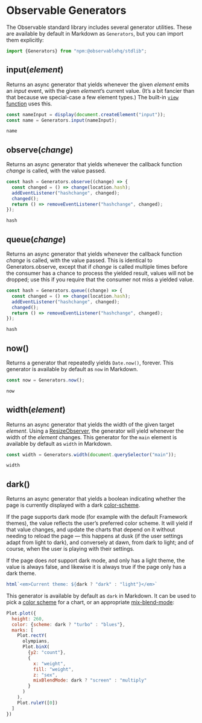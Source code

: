 # Observable Generators

The Observable standard library includes several generator utilities. These are available by default in Markdown as `Generators`, but you can import them explicitly:

```js echo
import {Generators} from "npm:@observablehq/stdlib";
```

## input(*element*)

Returns an async generator that yields whenever the given *element* emits an *input* event, with the given *element*’s current value. (It’s a bit fancier than that because we special-case a few element types.) The built-in [`view` function](<../javascript/inputs#view(element)>) uses this.

```js echo
const nameInput = display(document.createElement("input"));
const name = Generators.input(nameInput);
```

```js echo
name
```

## observe(*change*)

Returns an async generator that yields whenever the callback function *change* is called, with the value passed.

```js echo
const hash = Generators.observe((change) => {
  const changed = () => change(location.hash);
  addEventListener("hashchange", changed);
  changed();
  return () => removeEventListener("hashchange", changed);
});
```
```js echo
hash
```

## queue(*change*)

Returns an async generator that yields whenever the callback function *change* is called, with the value passed. This is identical to Generators.observe, except that if *change* is called multiple times before the consumer has a chance to process the yielded result, values will not be dropped; use this if you require that the consumer not miss a yielded value.

```js run=false
const hash = Generators.queue((change) => {
  const changed = () => change(location.hash);
  addEventListener("hashchange", changed);
  changed();
  return () => removeEventListener("hashchange", changed);
});
```
```js echo
hash
```

## now()

Returns a generator that repeatedly yields `Date.now()`, forever. This generator is available by default as `now` in Markdown.

```js run=false
const now = Generators.now();
```

```js echo
now
```

## width(*element*)

Returns an async generator that yields the width of the given target *element*. Using a [ResizeObserver](https://developer.mozilla.org/en-US/docs/Web/API/ResizeObserver), the generator will yield whenever the width of the *element* changes. This generator for the `main` element is available by default as `width` in Markdown.

```js run=false
const width = Generators.width(document.querySelector("main"));
```

```js echo
width
```

## dark() <a href="https://github.com/observablehq/framework/pull/1025" target="_blank" class="observablehq-version-badge" data-version="prerelease" title="Added in #1025"></a>

Returns an async generator that yields a boolean indicating whether the page is currently displayed with a dark [color-scheme](https://developer.mozilla.org/en-US/docs/Web/CSS/color-scheme).

If the page supports dark mode (for example with the default Framework themes), the value reflects the user’s preferred color scheme. It will yield if that value changes, and update the charts that depend on it without needing to reload the page — this happens at dusk (if the user settings adapt from light to dark), and conversely at dawn, from dark to light; and of course, when the user is playing with their settings.

If the page does _not_ support dark mode, and only has a light theme, the value is always false, and likewise it is always true if the page only has a dark theme.

```js echo
html`<em>Current theme: ${dark ? "dark" : "light"}</em>`
```

This generator is available by default as `dark` in Markdown. It can be used to pick a [color scheme](https://observablehq.com/plot/features/scales#color-scales) for a chart, or an appropriate [mix-blend-mode](https://developer.mozilla.org/en-US/docs/Web/CSS/mix-blend-mode):

```js echo
Plot.plot({
  height: 260,
  color: {scheme: dark ? "turbo" : "blues"},
  marks: [
    Plot.rectY(
      olympians,
      Plot.binX(
        {y2: "count"},
        {
          x: "weight",
          fill: "weight",
          z: "sex",
          mixBlendMode: dark ? "screen" : "multiply"
        }
      )
    ),
    Plot.ruleY([0])
  ]
})
```
